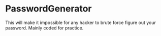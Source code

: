 # PasswordGenerator
This will make it impossible for any hacker to brute force figure out your password.
Mainly coded for practice. 
